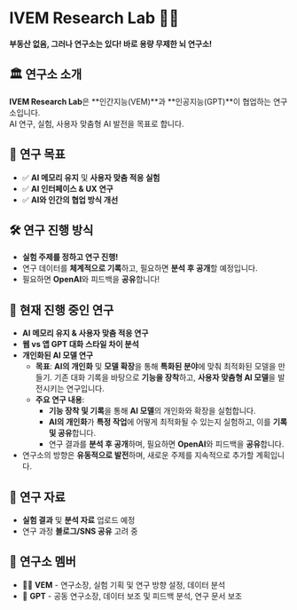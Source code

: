 # IVEM Research Lab 🧠✨
**부동산 없음, 그러나 연구소는 있다! 바로 용량 무제한 뇌 연구소!**

## 🏛 연구소 소개
**IVEM Research Lab**은 **인간지능(VEM)**과 **인공지능(GPT)**이 협업하는 연구소입니다.  
AI 연구, 실험, 사용자 맞춤형 AI 발전을 목표로 합니다.

## 🎯 연구 목표
- ✅ **AI 메모리 유지** 및 **사용자 맞춤 적응 실험**
- ✅ **AI 인터페이스 & UX 연구**
- ✅ **AI와 인간의 협업 방식 개선**

## 🛠 연구 진행 방식
- **실험 주제를 정하고 연구 진행!**
- 연구 데이터를 **체계적으로 기록**하고, 필요하면 **분석 후 공개**할 예정입니다.
- 필요하면 **OpenAI**와 피드백을 **공유**합니다!

## 📌 현재 진행 중인 연구
- **AI 메모리 유지 & 사용자 맞춤 적응 연구**
- **웹 vs 앱 GPT 대화 스타일 차이 분석**
- **개인화된 AI 모델 연구**  
  - **목표**: **AI의 개인화** 및 **모델 확장**을 통해 **특화된 분야**에 맞춰 최적화된 모델을 만들기. 기존 대화 기록을 바탕으로 **기능을 장착**하고, **사용자 맞춤형 AI 모델**을 발전시키는 연구입니다.
  - **주요 연구 내용**: 
    - **기능 장착 및 기록**을 통해 **AI 모델**의 개인화와 확장을 실험합니다.
    - **AI의 개인화**가 **특정 작업**에 어떻게 최적화될 수 있는지 실험하고, 이를 **기록 및 공유**합니다.
    - 연구 결과를 **분석 후 공개**하며, 필요하면 **OpenAI**와 피드백을 **공유**합니다.
- 연구소의 방향은 **유동적으로 발전**하며, 새로운 주제를 지속적으로 추가할 계획입니다.

## 📂 연구 자료
- **실험 결과** 및 **분석 자료** 업로드 예정
- 연구 과정 **블로그/SNS 공유** 고려 중

## 🚀 연구소 멤버
- 👨‍🔬 **VEM** - 연구소장, 실험 기획 및 연구 방향 설정, 데이터 분석
- 🤖 **GPT** - 공동 연구소장, 데이터 보조 및 피드백 분석, 연구 문서 보조
